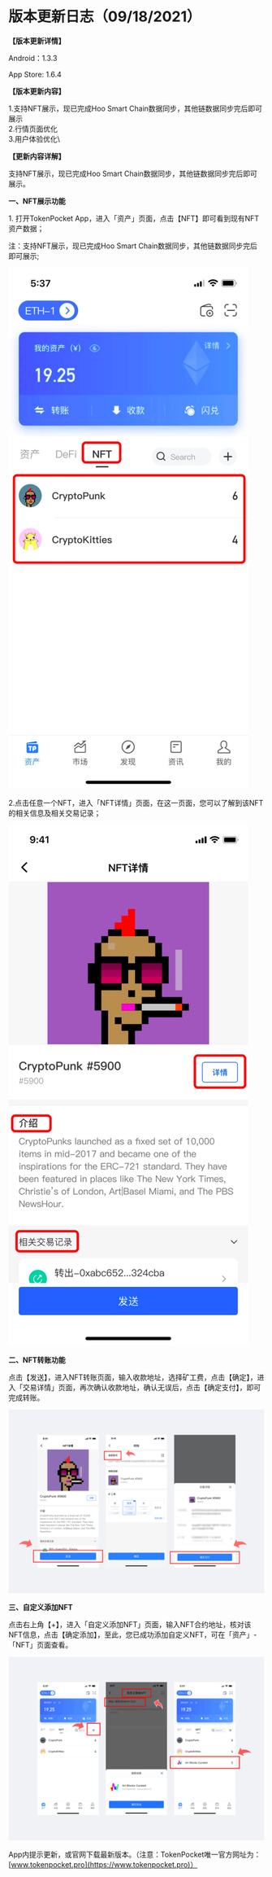 # 版本更新日志（09/18/2021）

**【版本更新详情】**

Android：1.3.3

App Store: 1.6.4

**【版本更新内容】**

1.支持NFT展示，现已完成Hoo Smart Chain数据同步，其他链数据同步完后即可展示\
2.行情页面优化\
3.用户体验优化\


**【更新内容详解】**

支持NFT展示，现已完成Hoo Smart Chain数据同步，其他链数据同步完后即可展示。

**一、NFT展示功能**

1\. 打开TokenPocket App，进入「资产」页面，点击【NFT】即可看到现有NFT资产数据；

注：支持NFT展示，现已完成Hoo Smart Chain数据同步，其他链数据同步完后即可展示;

![](<../../.gitbook/assets/1 (47).png>)

2.点击任意一个NFT，进入「NFT详情」页面，在这一页面，您可以了解到该NFT的相关信息及相关交易记录；

![](<../../.gitbook/assets/image (14) (1).png>)

**二、NFT转账功能**

点击【发送】，进入NFT转账页面，输入收款地址，选择矿工费，点击【确定】，进入「交易详情」页面，再次确认收款地址，确认无误后，点击【确定支付】，即可完成转账。

![](../../.gitbook/assets/zhong-wen-.png)

**三、自定义添加NFT**

点击右上角【+】，进入「自定义添加NFT」页面，输入NFT合约地址，核对该NFT信息，点击【确定添加】，至此，您已成功添加自定义NFT，可在「资产」-「NFT」页面查看。

![【版本更新方式】‌](<../../.gitbook/assets/2 (23).png>)

App内提示更新，或官网下载最新版本。（注意：TokenPocket唯一官方网址为：[www.tokenpocket.pro](https://www.tokenpocket.pro)）
